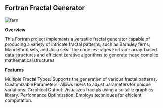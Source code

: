 ## Fortran Fractal Generator

![fern](https://github.com/user-attachments/assets/871d55a5-88b5-4cf0-af25-0c9e22fbbb38)

**Overview**

This Fortran project implements a versatile fractal generator capable of producing a variety of intricate fractal patterns, such as Barnsley ferns, Mandelbrot sets, and Julia sets. The code leverages Fortran's array-based data structures and efficient iterative algorithms to generate these complex mathematical structures.

**Features**

Multiple Fractal Types: Supports the generation of various fractal patterns.
Customizable Parameters: Allows users to adjust parameters for unique variations.
Graphical Output: Visualizes fractals using a suitable graphics library.
Performance Optimization: Employs techniques for efficient computation.
